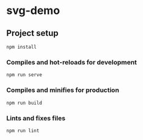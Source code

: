 <!--
 * @Author: jiangnan
 * @Email: hujiangnan@hatech.com.cn
 * @Date: 2021-07-15 14:19:29
 * @LastEditors: jiangnan
 * @LastEditTime: 2021-07-19 10:24:02
 * @Describle: 描述
-->
# svg-demo

## Project setup
```
npm install
```

### Compiles and hot-reloads for development
```
npm run serve
```

### Compiles and minifies for production
```
npm run build
```

### Lints and fixes files
```
npm run lint
```

